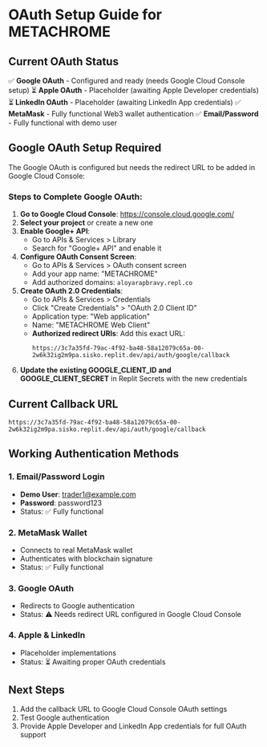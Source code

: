 # OAuth Setup Guide for METACHROME

## Current OAuth Status

✅ **Google OAuth** - Configured and ready (needs Google Cloud Console setup)
⏳ **Apple OAuth** - Placeholder (awaiting Apple Developer credentials)
⏳ **LinkedIn OAuth** - Placeholder (awaiting LinkedIn App credentials)
✅ **MetaMask** - Fully functional Web3 wallet authentication
✅ **Email/Password** - Fully functional with demo user

## Google OAuth Setup Required

The Google OAuth is configured but needs the redirect URL to be added in Google Cloud Console:

### Steps to Complete Google OAuth:

1. **Go to Google Cloud Console**: https://console.cloud.google.com/
2. **Select your project** or create a new one
3. **Enable Google+ API**:
   - Go to APIs & Services > Library
   - Search for "Google+ API" and enable it
4. **Configure OAuth Consent Screen**:
   - Go to APIs & Services > OAuth consent screen
   - Add your app name: "METACHROME"
   - Add authorized domains: `aloyarapbravy.repl.co`
5. **Create OAuth 2.0 Credentials**:
   - Go to APIs & Services > Credentials
   - Click "Create Credentials" > "OAuth 2.0 Client ID"
   - Application type: "Web application"
   - Name: "METACHROME Web Client"
   - **Authorized redirect URIs**: Add this exact URL:
     ```
     https://3c7a35fd-79ac-4f92-ba48-58a12079c65a-00-2w6k32ig2m9pa.sisko.replit.dev/api/auth/google/callback
     ```
6. **Update the existing GOOGLE_CLIENT_ID and GOOGLE_CLIENT_SECRET** in Replit Secrets with the new credentials

## Current Callback URL  
```
https://3c7a35fd-79ac-4f92-ba48-58a12079c65a-00-2w6k32ig2m9pa.sisko.replit.dev/api/auth/google/callback
```

## Working Authentication Methods

### 1. Email/Password Login
- **Demo User**: trader1@example.com
- **Password**: password123
- Status: ✅ Fully functional

### 2. MetaMask Wallet
- Connects to real MetaMask wallet
- Authenticates with blockchain signature
- Status: ✅ Fully functional

### 3. Google OAuth
- Redirects to Google authentication
- Status: ⚠️ Needs redirect URL configured in Google Cloud Console

### 4. Apple & LinkedIn
- Placeholder implementations
- Status: ⏳ Awaiting proper OAuth credentials

## Next Steps

1. Add the callback URL to Google Cloud Console OAuth settings
2. Test Google authentication
3. Provide Apple Developer and LinkedIn App credentials for full OAuth support